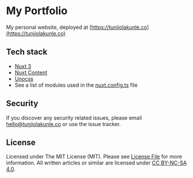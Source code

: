 # My Portfolio

My personal website, deployed at [https://tunjiolakunle.co](https://tunjiolakunle.co)

## Tech stack
- [Nuxt 3](https://nuxt.com/)
- [Nuxt Content](https://content.nuxt.com/)
- [Unocss](https://unocss.dev/)
- See a list of modules used in the [nuxt.config.ts](nuxt.config.ts) file

## Security

If you discover any security related issues, please email hello@tunjiolakunle.co or use the issue tracker.

## License

Licensed under The MIT License (MIT). Please see [License File](MIT%20LICENSE) for more information. All written articles or similar are licensed under [CC BY-NC-SA 4.0](https://creativecommons.org/licenses/by-nc-sa/4.0/).
